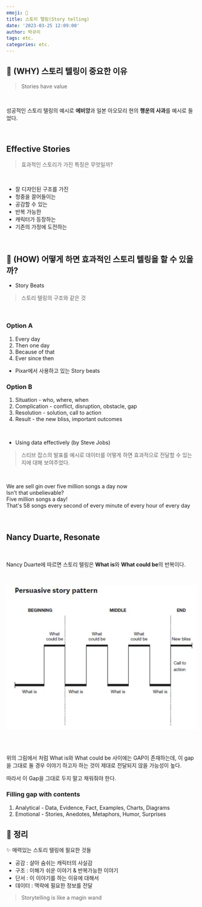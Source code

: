 ```yaml
---
emoji: 🦄
title: 스토리 텔링(Story telling)
date: '2023-03-25 12:09:00'
author: 박규리
tags: etc.
categories: etc.
---
```


## 👀 (WHY) 스토리 텔링이 중요한 이유

> Stories have value </br>

</br>

성공적인 스토리 텔링의 예시로 **에비앙**과 일본 아오모리 현의 **행운의 사과**를 예시로 들었다. </br>

</br>

## Effective Stories

> 효과적인 스토리가 가진 특징은 무엇일까? </br>

</br>

* 잘 디자인된 구조를 가진
* 청중을 끌어들이는 
* 공감할 수 있는
* 반복 가능한
* 캐릭터가 등장하는 
* 기존의 가정에 도전하는 
</br>


## 👀 (HOW) 어떻게 하면 효과적인 스토리 텔링을 할 수 있을까?

* Story Beats
> 스토리 텔링의 구조와 같은 것 </br>

</br>

### Option A 

1. Every day
2. Then one day
3. Because of that
4. Ever since then

- Pixar에서 사용하고 있는 Story beats

### Option B

1. Situation - who, where, when
2. Complication - conflict, disruption, obstacle, gap
3. Resolution - solution, call to action
4. Result - the new bliss, important outcomes

</br>

* Using data effectively (by Steve Jobs)

> 스티브 잡스의 발표를 예시로 데이터를 어떻게 하면 효과적으로 전달할 수 있는지에 대해 보여주었다. </br>
</br>

We are sell gin over five million songs a day now </br>
Isn't that unbelievable? </br>
Five million songs a day! </br>
That's 58 songs every second of every minute of every hour of every day </br>
</br>
</br>

## Nancy Duarte, Resonate 

</br>

Nancy Duarte에 따르면 스토리 텔링은 **What is**와 **What could be**의 반복이다.

</br>

![사진](./resonate.png)

</br>
</br>

위의 그림에서 처럼 What is와 What could be 사이에는 GAP이 존재하는데, 이 gap을 그대로 둘 경우 이야기 하고자 하는 것이 제대로 전달되지 않을 가능성이 높다. </br>

따라서 이 Gap을 그대로 두지 말고 채워줘야 한다. </br>

### Filling gap with contents 

1. Analytical - Data, Evidence, Fact, Examples, Charts, Diagrams
2. Emotional - Stories, Anedotes, Metaphors, Humor, Surprises


## 🎯 정리

✨ 매력있는 스토리 텔링에 필요한 것들  </br>

* 공감 : 살아 숨쉬는 캐릭터의 사실감
* 구조 : 이해가 쉬운 이야기 & 반복가능한 이야기
* 단서 : 이 이야기를 하는 이유에 대해서
* 데이터 : 맥락에 필요한 정보를 전달

> Storytelling is like a magin wand 
</br>
</br>

```toc
```
